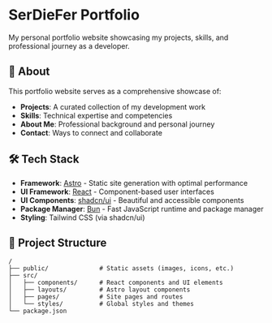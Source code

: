 # SerDieFer Portfolio

My personal portfolio website showcasing my projects, skills, and professional journey as a developer.

## 🌟 About

This portfolio website serves as a comprehensive showcase of:
- **Projects**: A curated collection of my development work
- **Skills**: Technical expertise and competencies
- **About Me**: Professional background and personal journey
- **Contact**: Ways to connect and collaborate

## 🛠️ Tech Stack

- **Framework**: [Astro](https://astro.build/) - Static site generation with optimal performance
- **UI Framework**: [React](https://react.dev/) - Component-based user interfaces
- **UI Components**: [shadcn/ui](https://ui.shadcn.com/) - Beautiful and accessible components
- **Package Manager**: [Bun](https://bun.sh/) - Fast JavaScript runtime and package manager
- **Styling**: Tailwind CSS (via shadcn/ui)

## 🚀 Project Structure

```text
/
├── public/              # Static assets (images, icons, etc.)
├── src/
│   ├── components/      # React components and UI elements
│   ├── layouts/         # Astro layout components
│   ├── pages/           # Site pages and routes
│   └── styles/          # Global styles and themes
└── package.json
```


